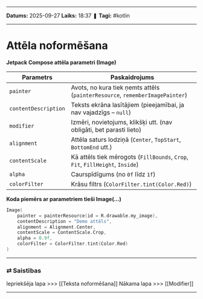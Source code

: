 ___

**Datums:** 2025-09-27
**Laiks:** 18:37
❚ **Tagi:** #kotlin 

---
# Attēla noformēšana

**Jetpack Compose attēla parametri (Image)**

|Parametrs|Paskaidrojums|
|---|---|
|`painter`|Avots, no kura tiek ņemts attēls (`painterResource`, `rememberImagePainter`)|
|`contentDescription`|Teksts ekrāna lasītājiem (pieejamībai, ja nav vajadzīgs – `null`)|
|`modifier`|Izmēri, novietojums, klikšķi utt. (nav obligāti, bet parasti lieto)|
|`alignment`|Attēla saturs lodziņā (`Center`, `TopStart`, `BottomEnd` utt.)|
|`contentScale`|Kā attēls tiek mērogots (`FillBounds`, `Crop`, `Fit`, `FillHeight`, `Inside`)|
|`alpha`|Caurspīdīgums (no `0f` līdz `1f`)|
|`colorFilter`|Krāsu filtrs (`ColorFilter.tint(Color.Red)`)|
**Koda piemērs ar parametriem tieši Image(...)**

```kotlin
Image(
    painter = painterResource(id = R.drawable.my_image),
    contentDescription = "Demo attēls",
    alignment = Alignment.Center,
    contentScale = ContentScale.Crop,
    alpha = 0.9f,
    colorFilter = ColorFilter.tint(Color.Red)
)
```

---
### ⇄ Saistības

Iepriekšēja lapa >>> [[Teksta noformēšana]]
Nākama lapa >>> [[Modifier]]

---